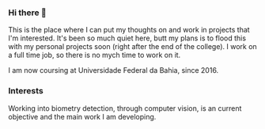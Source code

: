 ### Hi there 👋

This is the place where I can put my thoughts on and work in projects that I'm interested. It's been so much quiet here, butt my plans is to flood this with my personal projects soon (right after the end of the college). I work on a full time job, so there is no mych time to work on it.

I am now coursing at Universidade Federal da Bahia, since 2016.

### Interests

Working into biometry detection, through computer vision, is an current objective and the main work I am developing.

<!--
**SeduDouglas/SeduDouglas** is a ✨ _special_ ✨ repository because its `README.md` (this file) appears on your GitHub profile.

Here are some ideas to get you started:

- 🔭 I’m currently working on ...
- 🌱 I’m currently learning ...
- 👯 I’m looking to collaborate on ...
- 🤔 I’m looking for help with ...
- 💬 Ask me about ...
- 📫 How to reach me: ...
- 😄 Pronouns: ...
- ⚡ Fun fact: ...
-->
